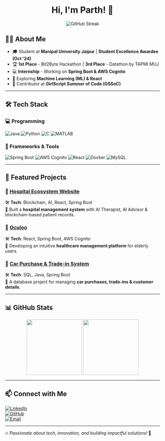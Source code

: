 <h1 align="center">Hi, I'm Parth! 🚀</h1>  
<p align="center">
  <img src="https://github-readme-streak-stats.herokuapp.com?user=parth&theme=dark&hide_border=true" alt="GitHub Streak">
</p>

## 👨‍💻 About Me
- 🎓 Student at **Manipal University Jaipur** | **Student Excellence Awardee (Oct '24)**  
- 🏆 **1st Place** - Bit2Byte Hackathon | **3rd Place** - Datathon by TAPMI MUJ  
- 💻 **Internship** - Working on **Spring Boot & AWS Cognito**  
- 🔬 Exploring **Machine Learning (ML) & React**  
- 🚀 Contributor at **GirlScript Summer of Code (GSSoC)**  

---

## 🛠 Tech Stack
### 💻 Programming
![Java](https://img.shields.io/badge/Java-007396?style=flat&logo=java&logoColor=white)
![Python](https://img.shields.io/badge/Python-3776AB?style=flat&logo=python&logoColor=white)
![C](https://img.shields.io/badge/C-00599C?style=flat&logo=c&logoColor=white)
![MATLAB](https://img.shields.io/badge/MATLAB-0076A8?style=flat&logo=mathworks&logoColor=white)

### 🔧 Frameworks & Tools
![Spring Boot](https://img.shields.io/badge/Spring_Boot-6DB33F?style=flat&logo=spring-boot&logoColor=white)
![AWS Cognito](https://img.shields.io/badge/AWS_Cognito-FF9900?style=flat&logo=amazonaws&logoColor=white)
![React](https://img.shields.io/badge/React-61DAFB?style=flat&logo=react&logoColor=white)
![Docker](https://img.shields.io/badge/Docker-2496ED?style=flat&logo=docker&logoColor=white)
![MySQL](https://img.shields.io/badge/MySQL-4479A1?style=flat&logo=mysql&logoColor=white)

---

## 📂 Featured Projects  
### 🔹 [Hospital Ecosystem Website](https://github.com/your-username/hospital-ecosystem)  
🛠 **Tech**: Blockchain, AI, React, Spring Boot  
🔹 Built a **hospital management system** with AI Therapist, AI Advisor & blockchain-based patient records.  

### 🔹 [Oculoo](https://github.com/your-username/oculoo)  
🛠 **Tech**: React, Spring Boot, AWS Cognito  
🔹 Developing an intuitive **healthcare management platform** for elderly users.  

### 🔹 [Car Purchase & Trade-in System](https://github.com/your-username/cars-trade)  
🛠 **Tech**: SQL, Java, Spring Boot  
🔹 A database project for managing **car purchases, trade-ins & customer details**.  

---

## 📊 GitHub Stats  
<p align="center">
  <img src="https://github-readme-stats.vercel.app/api?username=parthbatra21&show_icons=true&theme=dark" height="180px">
  <img src="https://github-readme-stats.vercel.app/api/top-langs/?username=parthbatra21&layout=compact&theme=dark" height="180px">
</p>

---

## 📫 Connect with Me  
[![LinkedIn](https://img.shields.io/badge/LinkedIn-Parth-blue?style=flat&logo=linkedin)](https://www.linkedin.com/in/parthbatra21)  
[![GitHub](https://img.shields.io/badge/GitHub-Parth-181717?style=flat&logo=github)](https://github.com/parthbatra21)  
[![Email](https://img.shields.io/badge/Email-parth@example.com-red?style=flat&logo=gmail)](mailto:parthbatrab@gmail.com)  

---

🔥 *Passionate about tech, innovation, and building impactful solutions!* 🚀  
